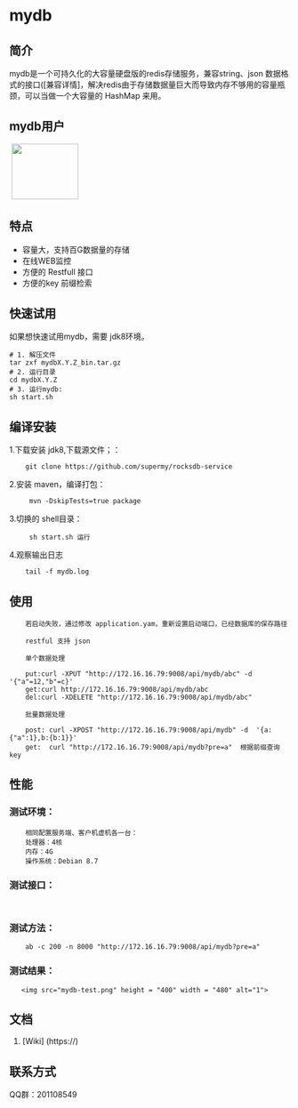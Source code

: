 # mydb
## 简介 
mydb是一个可持久化的大容量硬盘版的redis存储服务，兼容string、json 数据格式的接口([兼容详情]，解决redis由于存储数据量巨大而导致内存不够用的容量瓶颈，可以当做一个大容量的 HashMap 来用。

## mydb用户

<img src=""> <img src="" height = "100" width = "120" alt=""> 



## 特点
* 容量大，支持百G数据量的存储
* 在线WEB监控
* 方便的 Restfull 接口
* 方便的key 前缀检索


## 快速试用
  如果想快速试用mydb，需要 jdk8环境。

```
# 1. 解压文件
tar zxf mydbX.Y.Z_bin.tar.gz
# 2. 运行目录
cd mydbX.Y.Z
# 3. 运行mydb:
sh start.sh
```

## 编译安装

1.下载安装 jdk8,下载源文件；：

```
    git clone https://github.com/supermy/rocksdb-service
```

2.安装 maven，编译打包：

```
     mvn -DskipTests=true package
```

3.切换的 shell目录：

```
	 sh start.sh 运行
```
4.观察输出日志

```
	tail -f mydb.log
```



## 使用

```
    若启动失败，通过修改 application.yam，重新设置启动端口，已经数据库的保存路径

    restful 支持 json
    
    单个数据处理
    
    put:curl -XPUT "http://172.16.16.79:9008/api/mydb/abc" -d '{"a"=12,"b"=c}'
    get:curl http://172.16.16.79:9008/api/mydb/abc
    del:curl -XDELETE "http://172.16.16.79:9008/api/mydb/abc"
    
    批量数据处理
    
    post: curl -XPOST "http://172.16.16.79:9008/api/mydb" -d  '{a:{"a":1},b:{b:1}}'
    get:  curl "http://172.16.16.79:9008/api/mydb?pre=a"  根据前缀查询 key

```




## 性能

### 测试环境：
```
	相同配置服务端、客户机虚机各一台：
	处理器：4核 
	内存：4G
	操作系统：Debian 8.7
```
### 测试接口：
```
	
```

### 测试方法：
```
	ab -c 200 -n 8000 "http://172.16.16.79:9008/api/mydb?pre=a" 
```

### 测试结果：
```
   <img src="mydb-test.png" height = "400" width = "480" alt="1">
```



## 文档
1. [Wiki] (https://)

## 联系方式

QQ群：201108549